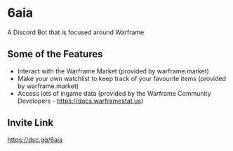 # 6aia
A Discord Bot that is focused around Warframe

## Some of the Features
- Interact with the Warframe Market (provided by warframe.market)
- Make your own watchlist to keep track of your favourite items (provided by warframe.market)
- Access lots of ingame data (provided by the Warframe Community Developers - https://docs.warframestat.us)

## Invite Link
https://dsc.gg/6aia
